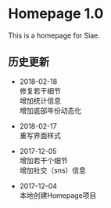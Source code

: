 # Homepage 1.0

This is a homepage for Siae.


## 历史更新

- 2018-02-18<br>
修复若干细节<br>
增加统计信息<br>
增加底部年份动态化<br>

- 2018-02-17<br>
重写界面样式<br>

- 2017-12-05<br>
增加若干个细节<br>
增加社交（sns）信息<br>

- 2017-12-04<br>
本地创建Homepage项目<br>
